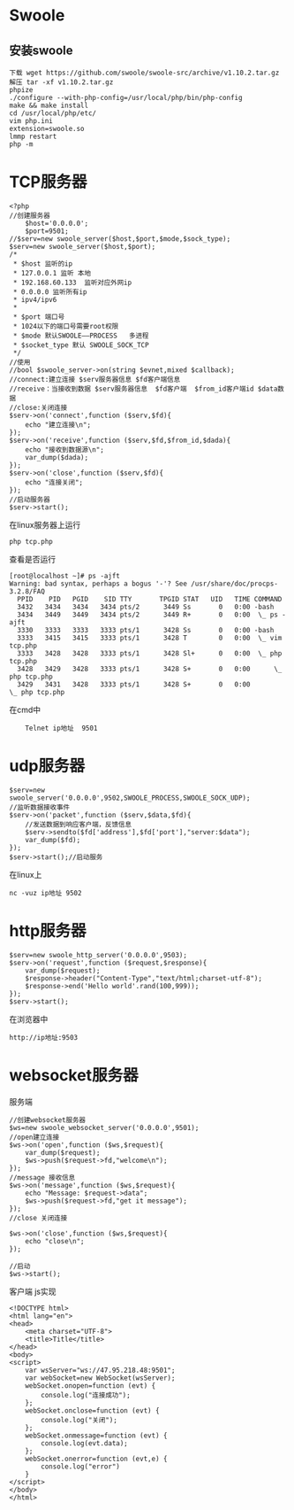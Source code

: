 # Swoole

## 安装swoole


	下载 wget https://github.com/swoole/swoole-src/archive/v1.10.2.tar.gz
	解压 tar -xf v1.10.2.tar.gz
	phpize
	./configure --with-php-config=/usr/local/php/bin/php-config
	make && make install
	cd /usr/local/php/etc/
	vim php.ini
	extension=swoole.so
	lmmp restart
	php -m 


# TCP服务器

	<?php
	//创建服务器
		$host='0.0.0.0';
		$port=9501;
	//$serv=new swoole_server($host,$port,$mode,$sock_type);
	$serv=new swoole_server($host,$port);
	/*
	 * $host 监听的ip
	 * 127.0.0.1 监听 本地
	 * 192.168.60.133  监听对应外网ip
	 * 0.0.0.0 监听所有ip
	 * ipv4/ipv6
	 *
	 * $port 端口号
	 * 1024以下的端口号需要root权限
	 * $mode 默认SWOOLE——PROCESS   多进程
	 * $socket_type 默认 SWOOLE_SOCK_TCP
	 */
	//使用
	//bool $swoole_server->on(string $evnet,mixed $callback);
	//connect:建立连接 $serv服务器信息 $fd客户端信息
	//receive：当接收到数据 $serv服务器信息  $fd客户端  $from_id客户端id $data数据
	//close:关闭连接
	$serv->on('connect',function ($serv,$fd){
		echo "建立连接\n";
	});
	$serv->on('receive',function ($serv,$fd,$from_id,$dada){
		echo "接收到数据源\n";
		var_dump($dada);
	});
	$serv->on('close',function ($serv,$fd){
		echo "连接关闭";
	});
	//启动服务器
	$serv->start();

在linux服务器上运行  

	php tcp.php

查看是否运行

	[root@localhost ~]# ps -ajft
	Warning: bad syntax, perhaps a bogus '-'? See /usr/share/doc/procps-3.2.8/FAQ
	  PPID    PID   PGID    SID TTY       TPGID STAT   UID   TIME COMMAND
	  3432   3434   3434   3434 pts/2      3449 Ss       0   0:00 -bash
	  3434   3449   3449   3434 pts/2      3449 R+       0   0:00  \_ ps -ajft
	  3330   3333   3333   3333 pts/1      3428 Ss       0   0:00 -bash
	  3333   3415   3415   3333 pts/1      3428 T        0   0:00  \_ vim tcp.php
	  3333   3428   3428   3333 pts/1      3428 Sl+      0   0:00  \_ php tcp.php
	  3428   3429   3428   3333 pts/1      3428 S+       0   0:00      \_ php tcp.php
	  3429   3431   3428   3333 pts/1      3428 S+       0   0:00          \_ php tcp.php

在cmd中
    
        Telnet ip地址  9501

# udp服务器

    $serv=new swoole_server('0.0.0.0',9502,SWOOLE_PROCESS,SWOOLE_SOCK_UDP);
	//监听数据接收事件
	$serv->on('packet',function ($serv,$data,$fd){
		//发送数据到响应客户端，反馈信息
		$serv->sendto($fd['address'],$fd['port'],"server:$data");
		var_dump($fd);
	});
	$serv->start();//启动服务
	
在linux上

    nc -vuz ip地址 9502
    
# http服务器

    $serv=new swoole_http_server('0.0.0.0',9503);
	$serv->on('request',function ($request,$response){
		var_dump($request);
		$response->header("Content-Type","text/html;charset-utf-8");
		$response->end('Hello world'.rand(100,999));
	});
	$serv->start();
	
在浏览器中 

    http://ip地址:9503



# websocket服务器

服务端

    //创建websocket服务器
	$ws=new swoole_websocket_server('0.0.0.0',9501);
	//open建立连接
	$ws->on('open',function ($ws,$request){
		var_dump($request);
		$ws->push($request->fd,"welcome\n");
	});
	//message 接收信息
	$ws->on('message',function ($ws,$request){
		echo "Message: $request->data";
		$ws->push($request->fd,"get it message");
	});
	//close 关闭连接

	$ws->on('close',function ($ws,$request){
		echo "close\n";
	});

	//启动
	$ws->start();


客户端 js实现

	<!DOCTYPE html>
    <html lang="en">
    <head>
        <meta charset="UTF-8">
        <title>Title</title>
    </head>
    <body>
    <script>
        var wsServer="ws://47.95.218.48:9501";
        var webSocket=new WebSocket(wsServer);
        webSocket.onopen=function (evt) {
            console.log("连接成功");
        };
        webSocket.onclose=function (evt) {
            console.log("关闭");
        };
        webSocket.onmessage=function (evt) {
            console.log(evt.data);
        };
        webSocket.onerror=function (evt,e) {
            console.log("error")
        }
    </script>
    </body>
    </html>